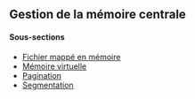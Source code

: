 ## Gestion de la mémoire centrale

#### Sous-sections

* [Fichier mappé en mémoire](fichier-mappe-en-memoire.md)
* [Mémoire virtuelle](memoire-virtuelle.md)
* [Pagination](pagination.md)
* [Segmentation](segmentation.md)
